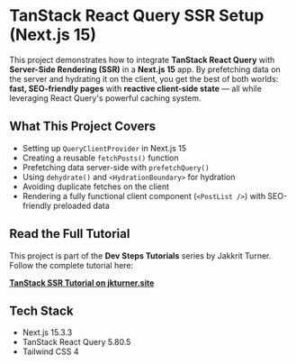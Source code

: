 # TanStack React Query SSR Setup (Next.js 15)

This project demonstrates how to integrate **TanStack React Query** with **Server-Side Rendering (SSR)** in a **Next.js 15** app. By prefetching data on the server and hydrating it on the client, you get the best of both worlds: **fast, SEO-friendly pages** with **reactive client-side state** — all while leveraging React Query's powerful caching system.

## What This Project Covers

- Setting up `QueryClientProvider` in Next.js 15
- Creating a reusable `fetchPosts()` function
- Prefetching data server-side with `prefetchQuery()`
- Using `dehydrate()` and `<HydrationBoundary>` for hydration
- Avoiding duplicate fetches on the client
- Rendering a fully functional client component (`<PostList />`) with SEO-friendly preloaded data

## Read the Full Tutorial

This project is part of the **Dev Steps Tutorials** series by Jakkrit Turner.  
Follow the complete tutorial here:

**[TanStack SSR Tutorial on jkturner.site](http://jkturner.site/tutorials/react-ecosystem/tanstack/tanstack-ssr)**

## Tech Stack

- Next.js 15.3.3
- TanStack React Query 5.80.5
- Tailwind CSS 4